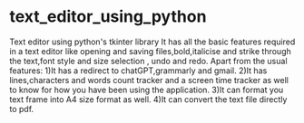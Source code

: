# text_editor_using_python
Text editor using python's tkinter library
It has all the basic features required in a text editor like opening and saving files,bold,italicise and strike through the text,font style and size selection , undo and redo.
Apart from the usual features:
1)It has a redirect to chatGPT,grammarly and gmail.
2)It has lines,characters and words count tracker and a screen time tracker as well to know for how you have been using the application.
3)It can format you text frame into A4 size format as well.
4)It can convert the text file directly to pdf.
